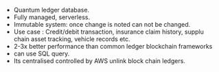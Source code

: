 - Quantum ledger database.
- Fully managed, serverless.
- Immutable system: once change is noted can not be changed.
- Use case : Credit/debit transaction, insurance claim history, supplu chain asset tracking, vehicle records etc.
- 2-3x better performance than common ledger blockchain frameworks
- can use SQL query.
- Its centralised controlled by AWS unlink block chain ledgers.
